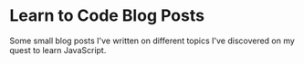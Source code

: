 # Learn to Code Blog Posts
Some small blog posts I've written on different topics I've discovered on my quest to learn JavaScript. 
